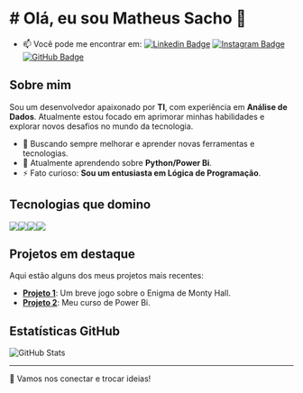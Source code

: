 # # Olá, eu sou Matheus Sacho 👋

- 📫 Você pode me encontrar em:
[![Linkedin Badge](https://img.shields.io/badge/-LinkedIn-0A66C2?style=flat&logo=linkedin&logoColor=white)](https://www.linkedin.com/in/matheus-sacho-73814b1a6/)
[![Instagram Badge](https://img.shields.io/badge/-Instagram-E4405F?style=flat&logo=Instagram&logoColor=white)](https://www.instagram.com/matheus_sacho)
[![GitHub Badge](https://img.shields.io/badge/-GitHub-181717?style=flat&logo=GitHub&logoColor=white)](https://github.com/MatheusSacho)

## Sobre mim

Sou um desenvolvedor apaixonado por **TI**, com experiência em **Análise de Dados**. Atualmente estou focado em aprimorar minhas habilidades e explorar novos desafios no mundo da tecnologia.

- 🚀 Buscando sempre melhorar e aprender novas ferramentas e tecnologias.
- 🌱 Atualmente aprendendo sobre **Python/Power Bi**.
- ⚡ Fato curioso: **Sou um entusiasta em Lógica de Programação**.

## Tecnologias que domino

<div style="display: flex; flex-wrap: wrap;">
  <img src="https://img.shields.io/badge/Python-3776AB?style=flat&logo=python&logoColor=white" />
  <img src="https://img.shields.io/badge/Power_BI-F2C811?style=flat&logo=powerbi&logoColor=white" />
  <img src="https://img.shields.io/badge/Excel-217346?style=flat&logo=microsoft-excel&logoColor=white" />
  <img src="https://img.shields.io/badge/Java-007396?style=flat&logo=java&logoColor=white" />
</div>

## Projetos em destaque

Aqui estão alguns dos meus projetos mais recentes:

- [**Projeto 1**](https://github.com/MatheusSacho/Jogo-Monty-Hall): Um breve jogo sobre o Enigma de Monty Hall.
- [**Projeto 2**](https://github.com/MatheusSacho/Curso-Power-BI): Meu curso de Power Bi.

## Estatísticas GitHub

![GitHub Stats](https://github-readme-stats.vercel.app/api?username=seu-usuario&show_icons=true&count_private=true&hide=prs&theme=radical)

---

🔧 Vamos nos conectar e trocar ideias!

